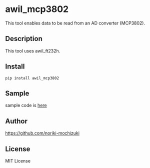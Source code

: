 # awil_mcp3802

This tool enables data to be read from an AD converter (MCP3802).

## Description

This tool uses awil_ft232h.

## Install

```
pip install awil_mcp3802
```

## Sample

sample code is [here](./sample.py)

## Author

https://github.com/noriki-mochizuki

## License

MIT License
